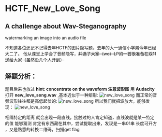 # HCTF_New_Love_Song

## A challenge about Wav-Steganography

watermarking an image into an audio file

不知道各位还记不记得去年HCTF的图片隐写题，去年的大一通信小学弟今年已经大二了。
他从课堂上学会了音频隐写，~~并选了大家（wo）LP的一首歌准备在双11送给大家（虽然没几个人开到）~~

## __解题分析：__

题目后来也放过 __hint: concentrate on the waveform 注意波形图__
用 __Audacity__ 打开 __new_love_song.wav__ ,基本近似于一种矩形:
![new_love_song](http://olqhuq6wn.bkt.clouddn.com/HCTF_1.png  "new_love_song")
而正常的音频波形往往都是高低起伏的:
![new_love_song](http://olqhuq6wn.bkt.clouddn.com/HCTF_3.png  "new_love_song")
所以我们就把波放大，能够发现：
![new_love_song](http://olqhuq6wn.bkt.clouddn.com/HCTF_2.png  "new_love_song")


相隔特定的距离 就会出现一段直线。接触过的人肯定知道，直线波就是某一特定的值
能够猜测 肯定有东西藏在其中，尝试提取出来，发现是一串01串 长度可开方 ，又是熟悉的转换二维码，扫描get flag
